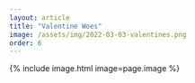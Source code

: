 ```yaml
---
layout: article
title: "Valentine Woes"
image: /assets/img/2022-03-03-valentines.png
order: 6
---
```


{% include image.html image=page.image %}
